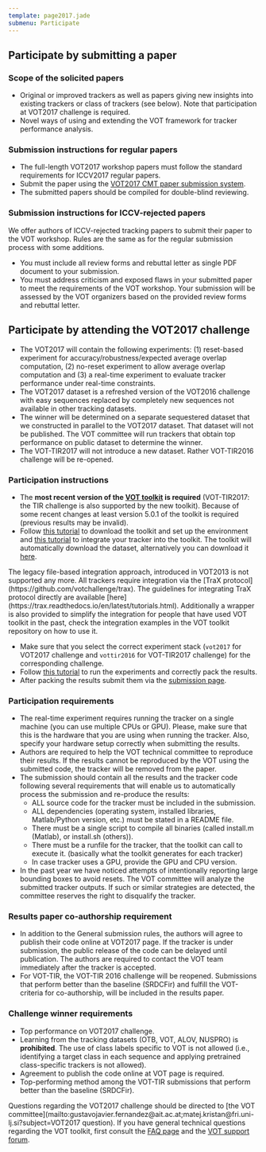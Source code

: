 ```yaml
---
template: page2017.jade
submenu: Participate
---
```


## Participate by submitting a paper

### Scope of the solicited papers

 * Original or improved trackers as well as papers giving new insights into existing trackers or class of trackers (see below). Note that participation at VOT2017 challenge is required.
 * Novel ways of using and extending the VOT framework for tracker performance analysis.

### Submission instructions for regular papers

 * The full-length VOT2017 workshop papers must follow the standard requirements for ICCV2017 regular papers.
 * Submit the paper using the [VOT2017 CMT paper submission system](https://cmt3.research.microsoft.com/VOT2017).
 * The submitted papers should be compiled for double-blind reviewing.

### Submission instructions for ICCV-rejected papers

We offer authors of ICCV-rejected tracking papers to submit their paper to the VOT workshop. Rules are the same as for the regular submission process with some additions.

 * You must include all review forms and rebuttal letter as single PDF document to your submission.
 * You must address criticism and exposed flaws in your submitted paper to meet the requirements of the VOT workshop. Your submission will be assessed by the VOT organizers based on the provided review forms and rebuttal letter.

## Participate by attending the VOT2017 challenge

* The VOT2017 will contain the following experiments: (1) reset-based experiment for accuracy/robustness/expected average overlap computation,  (2) no-reset experiment to allow average overlap computation and (3) a real-time experiment to evaluate tracker performance under real-time constraints.
* The VOT2017 dataset is a refreshed version of the VOT2016 challenge with easy sequences replaced by completely new sequences not available in other tracking datasets.
* The winner will be determined on a separate sequestered dataset that we constructed in parallel to the VOT2017 dataset. That dataset will not be published. The VOT committee will run trackers that obtain top performance on public dataset to determine the winner.
* The VOT-TIR2017 will not introduce a new dataset. Rather VOT-TIR2016 challenge will be re-opened.

### Participation instructions

 * The **most recent version of the [VOT toolkit](https://github.com/votchallenge/vot-toolkit) is required** (VOT-TIR2017: the TIR challenge is also supported by the new toolkit). Because of some recent changes at least version 5.0.1 of the toolkit is required (previous results may be invalid).
 * Follow [this tutorial](/howto/workspace.html) to download the toolkit and set up the environment and [this tutorial](/howto/integration.html) to integrate your tracker into the toolkit. The toolkit will automatically download the dataset, alternatively you can download it [here](http://data.votchallenge.net/vot2017/vot2017.zip).

<div class="alert alert-info" role="alert" >
The legacy file-based integration approach, introduced in VOT2013 is not supported any more. All trackers require integration via the [TraX protocol](https://github.com/votchallenge/trax). The guidelines for integrating TraX protocol directly are available [here](https://trax.readthedocs.io/en/latest/tutorials.html). Additionally a wrapper is also provided to simplify the integration for people that have used VOT toolkit in the past, check the integration examples in the VOT toolkit repository on how to use it.
</div>

 * Make sure that you select the correct experiment stack (`vot2017` for VOT2017 challenge and `vottir2016` for VOT-TIR2017 challenge) for the corresponding challenge.
 * Follow [this tutorial](/howto/perfeval.html) to run the experiments and correctly pack the results.
 * After packing the results submit them via the [submission page](http://submit.votchallenge.net/).

### Participation requirements

 * The real-time experiment requires running the tracker on a single machine (you can use multiple CPUs or GPU). Please, make sure that this is the hardware that you are using when running the tracker. Also, specify your hardware setup correctly when submitting the results.
 * Authors are required to help the VOT technical committee to reproduce their results. If the results cannot be reproduced by the VOT using the submitted code, the tracker will be removed from the paper.
 * The submission should contain all the results and the tracker code following several requirements that will enable us to automatically process the submission and re-produce the results:
   - ALL source code for the tracker must be included in the submission.
   - ALL dependencies (operating system, installed libraries, Matlab/Python version, etc.) must be stated in a README file.
   - There must be a single script to compile all binaries (called install.m (Matlab), or install.sh (others)).
   - There must be a runfile for the tracker, that the toolkit can call to execute it. (basically what the toolkit generates for each tracker)
   - In case tracker uses a GPU, provide the GPU and CPU version.
 * In the past year we have noticed attempts of intentionally reporting large bounding boxes to avoid resets. The VOT committee will analyze the submitted tracker outputs. If such or similar strategies are detected, the committee reserves the right to disqualify the tracker.

### Results paper co-authorship requirement

 * In addition to the General submission rules, the authors will agree to publish their code online at VOT2017 page. If the tracker is under submission, the public release of the code can be delayed until publication. The authors are required to contact the VOT team immediately after the tracker is accepted.
 * For VOT-TIR, the VOT-TIR 2016 challenge will be reopened. Submissions that perform better than the baseline (SRDCFir) and fulfill the VOT-criteria for co-authorship, will be included in the results paper.

### Challenge winner requirements

 * Top performance on VOT2017 challenge.
 * Learning from the tracking datasets (OTB, VOT, ALOV, NUSPRO) is **prohibited**. The use of class labels specific to VOT is not allowed (i.e., identifying a target class in each sequence and applying pretrained class-specific trackers is not allowed).
 * Agreement to publish the code online at VOT page is required.
 * Top-performing method among the VOT-TIR submissions that perform better than the baseline (SRDCFir).

Questions regarding the VOT2017 challenge should be directed to [the VOT committee](mailto:&#103;&#117;&#115;&#116;&#97;&#118;&#111;&#106;&#97;&#118;&#105;&#101;&#114;&#46;&#102;&#101;&#114;&#110;&#97;&#110;&#100;&#101;&#122;&#64;&#97;&#105;&#116;&#46;&#97;&#99;&#46;&#97;&#116;&#59;&#109;&#97;&#116;&#101;&#106;&#46;&#107;&#114;&#105;&#115;&#116;&#97;&#110;&#64;&#102;&#114;&#105;&#46;&#117;&#110;&#105;&#45;&#108;&#106;&#46;&#115;&#105;?subject=VOT2017 question). If you have general technical questions regarding the VOT toolkit, first consult the [FAQ page](/howto/faq.html) and the [VOT support forum](https://groups.google.com/forum/?hl=en#!forum/votchallenge-help).



